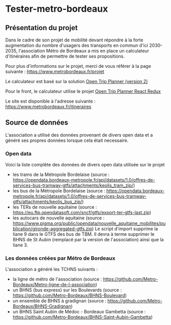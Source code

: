 # Tester-metro-bordeaux

## Présentation du projet

Dans le cadre de son projet de mobilité devant répondre à la forte augmentation du nombre d'usagers des transports en commun d'ici 2030-2035, l'association Métro de Bordeaux a mis en place un calculateur d'itinéraires afin de permettre de tester ses propositions.

Pour plus d'informations sur le projet, merci de vous référer à la page suivante : https://www.metrobordeaux.fr/projet

Le calculateur est basé sur la solution [Open Trip Planner (version 2)](https://github.com/opentripplanner/OpenTripPlanner)

Pour le front, le calculateur utilise le projet [Open Trip Planner React Redux](https://github.com/opentripplanner/otp-react-redux)

Le site est disponible à l'adresse suivante : https://www.metrobordeaux.fr/itineraires

## Source de données 

L'association a utilisé des données provenant de divers open data et a généré ses propres données lorsque cela était necessaire.

### Open data
Voici la liste complète des données de divers open data utilisée sur le projet
- les trams de la Métropole Bordelaise (source : https://opendata.bordeaux-metropole.fr/api/datasets/1.0/offres-de-services-bus-tramway-gtfs/attachments/keolis_tram_zip/)
- les bus de la Métropole Bordelaise (source : https://opendata.bordeaux-metropole.fr/api/datasets/1.0/offres-de-services-bus-tramway-gtfs/attachments/keolis_bus_zip/)
- les TERs de nouvelle aquitaine (source : https://eu.ftp.opendatasoft.com/sncf/gtfs/export-ter-gtfs-last.zip)
- les autocars de nouvelle aquitaine (source : https://www.pigma.org/public/opendata/nouvelle_aquitaine_mobilites/publication/gironde-aggregated-gtfs.zip)
Le script d'import supprime la liane 9 dans le GTFS des bus de TBM. Il devra à terme supprimer le BHNS de St Aubin (remplacé par la version de l'association) ainsi que la liane 3.

### Les données créées par Métro de Bordeaux
L'association a généré les TCHNS suivants :
- la ligne de métro de l'association (source : https://github.com/Metro-Bordeaux/Metro-ligne-de-l-association)
- un BHNS (bus express) sur les Boulevards (source : https://github.com/Metro-Bordeaux/BHNS-Boulevard)
- un ensemble de BHNS à gradignan (source : https://github.com/Metro-Bordeaux/BHNS-Gradignan)
- un BHNS Saint Aubin de Médoc - Bordeaux Gambetta (source : https://github.com/Metro-Bordeaux/BHNS-Saint-Aubin-Gambetta)
